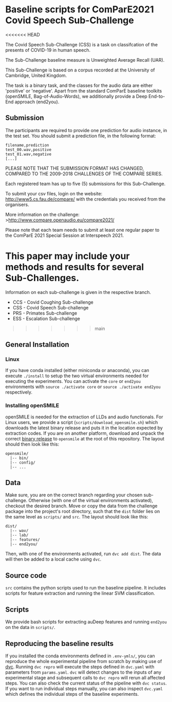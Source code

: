 # Baseline scripts for ComParE2021 Covid Speech Sub-Challenge 

<<<<<<< HEAD

The Covid Speech Sub-Challenge (CSS) is a task on classifcation of the presents of COVID-19 in human speech.

The Sub-Challenge baseline measure is Unweighted Average Recall (UAR). 

This Sub-Challenge is based on a corpus recorded at the University of Cambridge, United Kingdom.

The task is a binary task, and the classes for the audio data are either 'positive' or 'negative'. Apart from the standard ComParE baseline toolkits (openSMILE, Bag-of-Audio-Words), we additionally provide a Deep End-to-End approach (end2you).

## Submission 
The participants are required to provide one prediction for audio instance, in the test set. 
You should submit a prediction file, in the following format:

```
filename,prediction
test_00.wav,positive
test_01.wav,negative
[...]
```

PLEASE NOTE THAT THE SUBMISSION FORMAT HAS CHANGED, COMPARED TO THE 2009-2018 CHALLENGES OF THE COMPARE SERIES.

Each registered team has up to five (5) submissions for this Sub-Challenge.

To submit your csv files, login on the website: http://www5.cs.fau.de/compare/
with the credentials you received from the organisers.

More information on the challenge: >http://www.compare.openaudio.eu/compare2021/

Please note that each team needs to submit at least one regular paper to the ComParE 2021 Special Session at
Interspeech 2021.

This paper may include your methods and results for several Sub-Challenges.
=======
Information on each sub-challenge is given in the respective branch. 

- CCS - Covid Coughing Sub-challenge
- CSS - Covid Speech Sub-challenge
- PRS - Primates Sub-challenge
- ESS - Escalation Sub-challenge 

>>>>>>> main

## General Installation
### Linux
If you have conda installed (either miniconda or anaconda), you can execute `./install` to setup the two virtual environments needed for executing the experiments. You can activate the `core` or `end2you` environments with `source ./activate core` or `source ./activate end2you` respectively. 

### Installing openSMILE
openSMILE is needed for the extraction of LLDs and audio functionals. For Linux users, we provide a script (`scripts/download_opensmile.sh`) which downloads the latest binary release and puts it in the location expected by extraction codes. If you are on another platform, download and unpack the correct [binary release](https://github.com/audeering/opensmile/releases/tag/v3.0.0) to `opensmile` at the root of this repository. The layout should then look like this:
```
opensmile/
  |-- bin/
  |-- config/
  |-- ...
```
## Data
Make sure, you are on the correct branch regarding your chosen sub-challenge. Otherwise (with one of the virtual environments activated), checkout the desired branch. Move or copy the data from the challenge package into the project's root directory, such that the `dist` folder lies on the same level as `scripts/` and `src`. The layout should look like this:
```
dist/
  |-- wav/
  |-- lab/
  |-- features/
  |-- end2you/
```
Then, with one of the environments activated, run `dvc add dist`. The data will then be added to a local cache using `dvc`.

## Source code
`src` contains the python scripts used to run the baseline pipeline. It includes scripts for feature extraction and running the linear SVM classification.

## Scripts
We provide bash scripts for extracting auDeep features and running `end2you` on the data in `scripts/`.

## Reproducing the baseline results
If you installed the conda environments defined in `.env-ymls/`, you can reproduce the whole experimental pipeline from scratch by making use of [dvc](https://dvc.org/). Running `dvc repro` will execute the steps defined in `dvc.yaml` with parameters from `params.yaml`. `dvc` will detect changes to the inputs of any experimental stage and subsequent calls to `dvc repro` will rerun all affected steps. You can also check the current status of the pipeline with `dvc status`. If you want to run individual steps manually, you can also inspect `dvc.yaml` which defines the individual steps of the baseline experiments.

